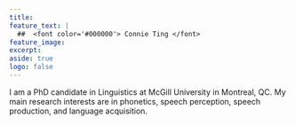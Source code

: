 ```yaml
---
title:
feature_text: |
  ##  <font color='#000000'> Connie Ting </font>
feature_image:
excerpt:
aside: true
logo: false
---
```


I am a PhD candidate in Linguistics at McGill University in Montreal, QC. My main research interests are in phonetics, speech perception, speech production, and language acquisition. 
